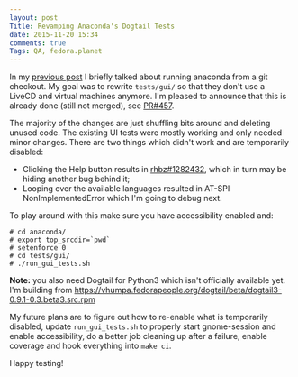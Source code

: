```yaml
---
layout: post
Title: Revamping Anaconda's Dogtail Tests
date: 2015-11-20 15:34
comments: true
Tags: QA, fedora.planet
---
```


In my [previous post](/blog/2015/11/13/running-anaconda-from-git/) I briefly talked
about running anaconda from a git checkout. My goal was to rewrite `tests/gui/` so
that they don't use a LiveCD and virtual machines anymore. I'm pleased to announce
that this is already done (still not merged), see 
[PR#457](https://github.com/rhinstaller/anaconda/pull/457).

The majority of the changes are just shuffling bits around and deleting
unused code. The existing UI tests were mostly working and only needed minor
changes. There are two things which didn't work and are temporarily disabled:

* Clicking the Help button results in 
[rhbz#1282432](https://bugzilla.redhat.com/show_bug.cgi?id=1282432),
which in turn may be hiding another bug behind it;
* Looping over the available languages resulted in AT-SPI NonImplementedError
which I'm going to debug next.

To play around with this make sure you have accessibility enabled and:

    # cd anaconda/
    # export top_srcdir=`pwd`
    # setenforce 0
    # cd tests/gui/
    # ./run_gui_tests.sh


**Note:** you also need Dogtail for Python3 which isn't officially available
yet. I'm building from
<https://vhumpa.fedorapeople.org/dogtail/beta/dogtail3-0.9.1-0.3.beta3.src.rpm>

My future plans are to figure out how to re-enable what is temporarily
disabled, update `run_gui_tests.sh` to properly start gnome-session and
enable accessibility, do a better job cleaning up after a failure,
enable coverage and hook everything into `make ci`.

Happy testing!
